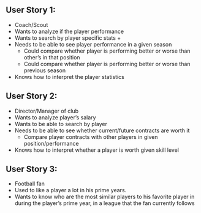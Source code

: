 ## User Story 1: 
*	Coach/Scout
*	Wants to analyze if the player performance
*	Wants to search by player specific stats
    + 
*	Needs to be able to see player performance in a given season
    +	Could compare whether player is performing better or worse than other’s in that position
    +	Could compare whether player is performing better or worse than previous season
*	Knows how to interpret the player statistics 


## User Story 2:
*	Director/Manager of club
*	Wants to analyze player’s salary
*	Wants to be able to search by player
*	Needs to be able to see whether current/future contracts are worth it
    +	Compare player contracts with other players in given position/performance
*	Knows how to interpret whether a player is worth given skill level

## User Story 3:
*	Football fan
*	Used to like a player a lot in his prime years.
*	Wants to know who are the most similar players to his favorite player in during the player’s prime year, in a league that the fan currently follows
